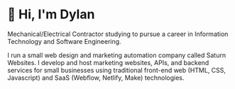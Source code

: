 # 👋 Hi, I'm Dylan

Mechanical/Electrical Contractor studying to pursue a career in Information Technology and Software Engineering.

I run a small web design and marketing automation company called Saturn Websites. I develop and host marketing websites, APIs, and backend services for small businesses using traditional front-end web (HTML, CSS, Javascript) and SaaS (Webflow, Netlify, Make) technologies.
